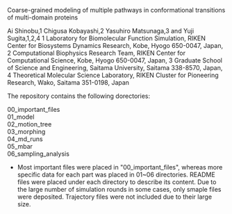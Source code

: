 Coarse-grained modeling of multiple pathways in conformational transitions of multi-domain proteins


Ai Shinobu,1 Chigusa Kobayashi,2 Yasuhiro Matsunaga,3 and Yuji Sugita,1,2,4
1 Laboratory  for  Biomolecular  Function  Simulation,  RIKEN  Center  for  Biosystems  Dynamics Research, Kobe, Hyogo 650-0047, Japan, 2 Computational Biophysics Research Team, RIKEN Center for Computational Science, Kobe, Hyogo 650-0047, Japan, 3 Graduate School of Science and Engineering, Saitama University, Saitama 338-8570, Japan, 4 Theoretical Molecular Science Laboratory, RIKEN Cluster for Pioneering Research, Wako, Saitama 351-0198, Japan

The repository contains the following dorectories: 

00_important_files  
01_model  
02_motion_tree  
03_morphing  
04_md_runs  
05_mbar  
06_sampling_analysis  

* Most important files were placed in "00_important_files", whereas more specific data for each part was placed in 01~06 directories.
README files were placed under each directory to describe its content. 
Due to the large number of simulation rounds in some cases, only smaple files were deposited. 
Trajectory files were not included due to their large size. 
